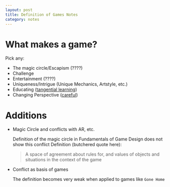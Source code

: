 ```yaml
---
layout: post
title: Definition of Games Notes
category: notes
---
```


# What makes a game?

Pick any:

* The magic circle/Escapism (????)
* Challenge
* Entertainment (????)
* Uniqueness/Intrigue (Unique Mechanics, Artstyle, etc.)
* Educating ([tangential learning](https://www.youtube.com/watch?v=rlQrTHrwyxQ))
* Changing Perspective ([careful](https://www.youtube.com/watch?v=UP4_bMhZ4gA))

# Additions

* Magic Circle and conflicts with AR, etc.

    Definition of the magic circle in Fundamentals of Game Design does not show this conflict
    Definition (butchered quote here):
    > A space of agreement about rules for, and values of objects and situations in the context of the game

* Conflict as basis of games

    The definition becomes very weak when applied to games like `Gone Home`
